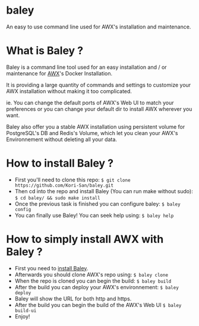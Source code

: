 # baley
An easy to use command line used for AWX's installation and maintenance.

# What is Baley ?
Baley is a command line tool used for an easy installation and / or maintenance for [AWX](https://github.com/ansible/awx#readme)'s Docker Installation.

It is providing a large quantity of commands and settings to customize your AWX installation without making it too complicated.

ie. You can change the default ports of AWX's Web UI to match your preferences or you can change your default dir to install AWX wherever you want.

Baley also offer you a stable AWX installation using persistent volume for PostgreSQL's DB and Redis's Volume, which let you clean your AWX's Environnement without deleting all your data.

# How to install Baley ?
- First you'll need to clone this repo: ```$ git clone https://github.com/Kori-San/baley.git```
- Then cd into the repo and install Baley (You can run make without sudo): ```$ cd baley/ && sudo make install```
- Once the previous task is finished you can configure baley: ```$ baley config```
- You can finally use Baley! You can seek help using: ```$ baley help```

# How to simply install AWX with Baley ?
- First you need to [install Baley](https://github.com/Kori-San/baley/blob/main/README.md#how-to-install-baley-).
- Afterwards you should clone AWX's repo using: ```$ baley clone```
- When the repo is cloned you can begin the build: ```$ baley build```
- After the build you can deploy your AWX's environnement: ```$ baley deploy```
- Baley will show the URL for both http and https.
- After the build you can begin the build of the AWX's Web UI ```$ baley build-ui```
- Enjoy!

